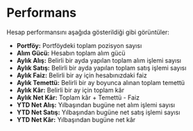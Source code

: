 # **Performans**

Hesap performansını aşağıda gösterildiği gibi görüntüler:
- **Portföy:** Portföydeki toplam pozisyon sayısı
- **Alım Gücü:** Hesabın toplam alım gücü
- **Aylık Alış:** Belirli bir ayda yapılan toplam alım işlemi sayısı
- **Aylık Satış:** Belirli bir ayda yapılan toplam satış işlemi sayısı
- **Aylık Faiz:** Belirli bir ay için hesabınızdaki faiz
- **Aylık Temettü:** Belirli bir ay boyunca alınan toplam temettü
- **Aylık Kâr:** Belirli bir ay için toplam kâr
- **Aylık Net Kâr:** Toplam kâr + Temettü - Faiz
- **YTD Net Alış:** Yılbaşından bugüne net alım işlemi sayısı
- **YTD Net Satış:** Yılbaşından bugüne net satış işlemi sayısı
- **YTD Net Kâr:** Yılbaşından bugüne net kâr

